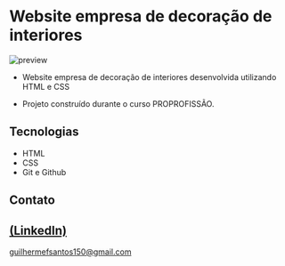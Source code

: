 # Website empresa de decoração de interiores

![preview](https://github.com/GuilhermeSK2/Food-Website-Design/assets/139295562/53135e68-1a08-4964-8e76-187f0e65c3f8)
 
 - Website empresa de decoração de interiores desenvolvida utilizando HTML e CSS

 - Projeto construído durante o curso PROPROFISSÃO.

## Tecnologias

- HTML
- CSS
- Git e Github

## Contato
[(LinkedIn)](https://www.linkedin.com/in/guilherme-freitas-9901a220b/)
-----
guilhermefsantos150@gmail.com

